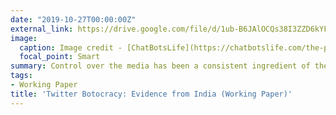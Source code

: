 ```yaml
---
date: "2019-10-27T00:00:00Z"
external_link: https://drive.google.com/file/d/1ub-B6JAlOCQs38I3ZZD6kYFS8Gx0Tu33/view?usp=sharing
image:
  caption: Image credit - [ChatBotsLife](https://chatbotslife.com/the-philosophy-of-a-twitter-bot-832fe5918fd9)
  focal_point: Smart
summary: Control over the media has been a consistent ingredient of the autocratic modus operandi. However, as dissent and opposition move online on to social media, how do strongmen leaders still control and set narratives? I explore the use of Twitter Bots in India by the ruling Bharatiya Janata Party and make multiple novel contri- butions to the study of bot use by the BJP. First, I offer rigorous evidence of bots reacting to key events with disaggregation of events and study of time lags showing that bot creation is highest when there is a dominating political event occurring and progressively falls with time or with lower national relevance of the event. Here I find a regression coefficient of 80.742***, between the bot creation in a day and key political events—evidence that more than twice the median number of bots created in a day are created on days with key events. This establishes the deliberate attempt to dominate political discourse around political issues perceived as important in public eye—more critical events result in more bot creation and as topics grow irrelevant with time, bot creation wears off to usual norms. Second, I present evidence around their strategy, clustering, and amplification---dual prongs of mass retweeting and mentioning “seed” bots and prominent pro-BJP sources. I describe seed bots, describe the bot network, its interlinkedness, and the existence of large clusters very quickly in the beginning of the tree diagram. Finally, I offer evidence of propagandic sentiments in use by Tweets and account descriptions and present quasi evidence of coordination between bot content. I also make contributions of public interest in understanding the prevalence of political bots in India and ways to identify them.
tags:
- Working Paper
title: 'Twitter Botocracy: Evidence from India (Working Paper)'
---
```

